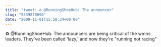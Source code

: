 ```yaml
---
title: "tweet: ♻ @RunningShoeHub: The announcer"
slug: "5339870694"
date: "2009-11-01T15:58:34+00:00"
---
```

♻ @RunningShoeHub: The announcers are being critical of the wmns leaders. They've been called 'lazy,' and now they're "running not racing"